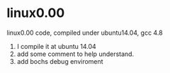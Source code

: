 # linux0.00
linux0.00 code, compiled under ubuntu14.04, gcc 4.8

1. I compile it at ubuntu 14.04
2. add some comment to help understand.
3. add bochs debug enviroment

